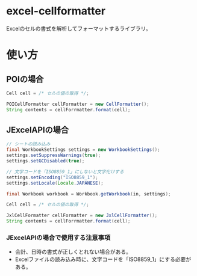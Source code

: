 # excel-cellformatter
Excelのセルの書式を解析してフォーマットするライブラリ。

# 使い方
## POIの場合

```java
Cell cell = /* セルの値の取得 */;

POICellFormatter cellFormatter = new CellFormatter();
String contents = cellForrmatter.format(cell);

```

## JExcelAPIの場合

```java
// シートの読み込み
final WorkbookSettings settings = new WorkbookSettings();
settings.setSuppressWarnings(true);
settings.setGCDisabled(true);

// 文字コードを「ISO8859_1」にしないと文字化けする
settings.setEncoding("ISO8859_1");
settings.setLocale(Locale.JAPANESE);

final Workbook workbook = Workbook.getWorkbook(in, settings);

Cell cell = /* セルの値の取得 */;

JxlCellFormatter cellFormatter = new JxlCellFormatter();
String contents = cellForrmatter.format(cell);

```

### JExcelAPIの場合で使用する注意事項
- 会計、日時の書式が正しくとれない場合がある。
- Excelファイルの読み込み時に、文字コードを「ISO8859_1」にする必要がある。

